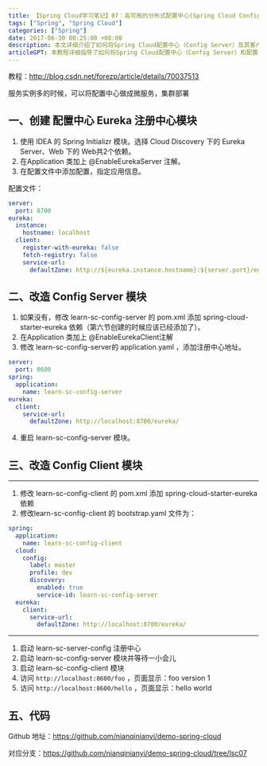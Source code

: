 ```yaml
---
title: 【Spring Cloud学习笔记】07：高可用的分布式配置中心(Spring Cloud Config)
tags: ["Spring", "Spring Cloud"]
categories: ["Spring"]
date: 2017-06-30 00:25:00 +08:00
description: 本文详细介绍了如何将Spring Cloud配置中心（Config Server）及其客户端（Config Client）注册到Eureka服务注册中心，以实现服务发现和动态配置。
articleGPT: 本教程详细指导了如何将Spring Cloud配置中心（Config Server）和配置客户端（Config Client）与Eureka注册中心集成，以实现配置服务的微服务化、动态发现和集群部署。
---
```


教程：<http://blog.csdn.net/forezp/article/details/70037513>

服务实例多的时候，可以将配置中心做成微服务，集群部署  

## 一、创建 配置中心 Eureka 注册中心模块

  1. 使用 IDEA 的 Spring Initializr 模块。选择 Cloud Discovery 下的 Eureka Server、Web 下的 Web共2个依赖。
  2. 在Application 类加上 @EnableEurekaServer 注解。
  3. 在配置文件中添加配置，指定应用信息。

配置文件：

```yaml
server:
  port: 8700
eureka:
  instance:
    hostname: localhost
  client:
    register-with-eureka: false
    fetch-registry: false
    service-url:
      defaultZone: http://${eureka.instance.hostname}:${server.port}/eureka/
```

## 二、改造 Config Server 模块

  1. 如果没有，修改 learn-sc-config-server 的 pom.xml 添加 spring-cloud-starter-eureka 依赖（第六节创建的时候应该已经添加了）。
  2. 在Application 类加上 @EnableEurekaClient注解
  3. 修改 learn-sc-config-server的 application.yaml ，添加注册中心地址。
```yaml
server:
  port: 8600
spring:
  application:
    name: learn-sc-config-server
eureka:
  client:
    service-url:
      defaultZone: http://localhost:8700/eureka/
```
  4. 重启 learn-sc-config-server 模块。

## 三、改造 Config Client 模块

* * *

  1. 修改 learn-sc-config-client 的 pom.xml 添加 spring-cloud-starter-eureka 依赖
  2. 修改learn-sc-config-client 的 bootstrap.yaml 文件为：

```yaml
spring:
  application:
    name: learn-sc-config-client
  cloud:
    config:
      label: master
      profile: dev
      discovery:
        enabled: true
        service-id: learn-sc-config-server
  eureka:
    client:
      service-url:
        defaultZone: http://localhost:8700/eureka/
```

* * *

  1. 启动 learn-sc-server-config 注册中心
  2. 启动 learn-sc-config-server 模块并等待一小会儿
  3. 启动 learn-sc-config-client 模块
  4. 访问 `http://localhost:8600/foo` ，页面显示：foo version 1
  5. 访问 `http://localhost:8600/hello` ，页面显示：hello world

## 五、代码

Github 地址：<https://github.com/nianqinianyi/demo-spring-cloud>

对应分支：<https://github.com/nianqinianyi/demo-spring-cloud/tree/lsc07>
